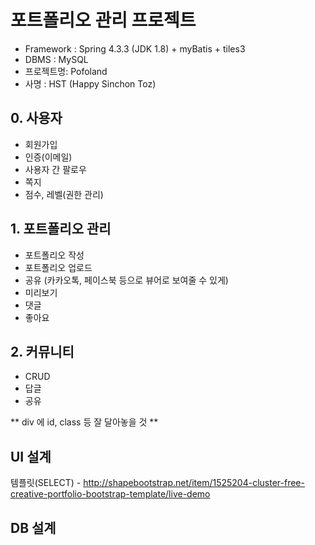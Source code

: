 # 포트폴리오 관리 프로젝트
- Framework :  Spring 4.3.3 (JDK 1.8) + myBatis + tiles3
- DBMS     : MySQL
- 프로젝트명: Pofoland
- 사명 : HST (Happy Sinchon Toz)

## 0. 사용자
- 회원가입
- 인증(이메일)
- 사용자 간 팔로우
- 쪽지
- 점수, 레벨(권한 관리)

## 1. 포트폴리오 관리
- 포트폴리오 작성
- 포트폴리오 업로드
- 공유 (카카오톡, 페이스북 등으로 뷰어로 보여줄 수 있게)
- 미리보기
- 댓글
- 좋아요


## 2. 커뮤니티
 - CRUD
 - 답글
 - 공유
 
** div 에 id, class 등 잘 달아놓을 것 **

## UI 설계
템플릿(SELECT) - http://shapebootstrap.net/item/1525204-cluster-free-creative-portfolio-bootstrap-template/live-demo

## DB 설계

